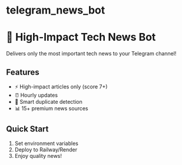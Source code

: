 # telegram_news_bot
# 🚀 High-Impact Tech News Bot

Delivers only the most important tech news to your Telegram channel!

## Features
- ⚡ High-impact articles only (score 7+)
- ⏰ Hourly updates
- 🔄 Smart duplicate detection
- 📊 15+ premium news sources

## Quick Start
1. Set environment variables
2. Deploy to Railway/Render
3. Enjoy quality news!
